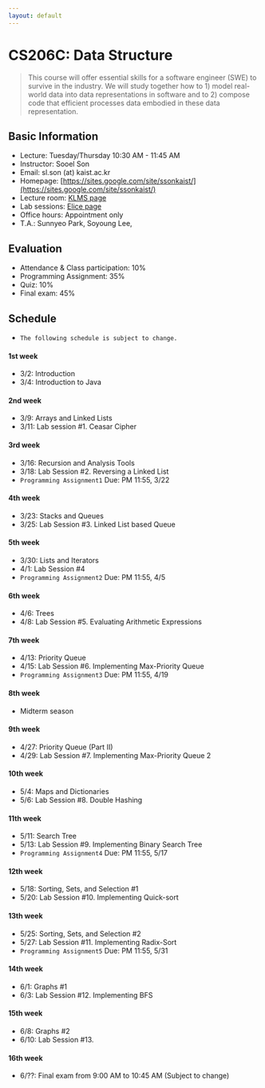 ```yaml
---
layout: default
---
```


# **CS206C**: Data Structure

> This course will offer essential skills for a software engineer (SWE) to survive in the industry. We will study together how to 1) model real-world data into data representations in software and to 2) compose code that efficient processes data embodied in these data representation.  


## Basic Information
 * Lecture: Tuesday/Thursday 10:30 AM - 11:45 AM
 * Instructor: Sooel Son
 * Email: sl.son (at) kaist.ac.kr
 * Homepage: [https://sites.google.com/site/ssonkaist/](https://sites.google.com/site/ssonkaist/)
 * Lecture room: [KLMS page](https://klms.kaist.ac.kr/need/to/fix)
 * Lab sessions: [Elice page](https://kaist.elice.io/courses/8209/lectures/all) 
 * Office hours: Appointment only
 * T.A.: Sunnyeo Park, Soyoung Lee, 
 
## Evaluation
 * Attendance & Class participation: 10%
 * Programming Assignment: 35%
 * Quiz: 10%
 * Final exam: 45%

## Schedule

- `The following schedule is subject to change.`

#### 1st week
- 3/2: Introduction
- 3/4: Introduction to Java

#### 2nd week
- 3/9: Arrays and Linked Lists
- 3/11: Lab session #1. Ceasar Cipher

#### 3rd week
- 3/16: Recursion and Analysis Tools
- 3/18: Lab Session #2. Reversing a Linked List
- `Programming Assignment1` Due: PM 11:55, 3/22 

#### 4th week
- 3/23: Stacks and Queues
- 3/25: Lab Session #3. Linked List based Queue

#### 5th week
- 3/30: Lists and Iterators
- 4/1: Lab Session #4
- `Programming Assignment2` Due: PM 11:55, 4/5 
 
#### 6th week
- 4/6: Trees
- 4/8: Lab Session #5. Evaluating Arithmetic Expressions

#### 7th week
- 4/13: Priority Queue
- 4/15: Lab Session #6. Implementing Max-Priority Queue
- `Programming Assignment3` Due: PM 11:55, 4/19

#### 8th week
- Midterm season

#### 9th week
- 4/27: Priority Queue (Part II)
- 4/29: Lab Session #7. Implementing Max-Priority Queue 2
  
#### 10th week
- 5/4: Maps and Dictionaries
- 5/6: Lab Session #8. Double Hashing

#### 11th week
- 5/11: Search Tree
- 5/13: Lab Session #9. Implementing Binary Search Tree
- `Programming Assignment4` Due: PM 11:55, 5/17
  
#### 12th week
- 5/18: Sorting, Sets, and Selection #1
- 5/20: Lab Session #10. Implementing Quick-sort
  
#### 13th week
- 5/25: Sorting, Sets, and Selection #2
- 5/27: Lab Session #11. Implementing Radix-Sort
- `Programming Assignment5` Due: PM 11:55, 5/31

#### 14th week
- 6/1: Graphs #1
- 6/3: Lab Session #12. Implementing BFS

#### 15th week
- 6/8: Graphs #2
- 6/10: Lab Session #13.

#### 16th week
- 6/??: Final exam from 9:00 AM to 10:45 AM (Subject to change)
